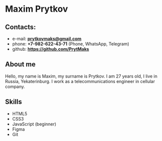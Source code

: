# Maxim Prytkov

## Contacts:

- e-mail: **prytkovmaks@gmail.com**
- phone: **+7-982-622-43-71** (Phone, WhatsApp, Telegram)
- github: **https://github.com/PrytMaks**

## About me

Hello, my name is Maxim, my surname is Prytkov. I am 27 years old, I live in Russia, Yekaterinburg. I work as a telecommunications engineer in cellular company.

## Skills

- HTML5
- CSS3
- JavaScript (beginner)
- Figma
- Git

